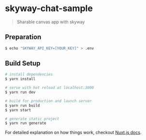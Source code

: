 # skyway-chat-sample

> Sharable canvas app with skyway

## Preparation
```bash
$ echo "SKYWAY_API_KEY=[YOUR_KEY]" > .env
```

## Build Setup

``` bash
# install dependencies
$ yarn install

# serve with hot reload at localhost:3000
$ yarn run dev

# build for production and launch server
$ yarn run build
$ yarn start

# generate static project
$ yarn run generate
```

For detailed explanation on how things work, checkout [Nuxt.js docs](https://nuxtjs.org).
